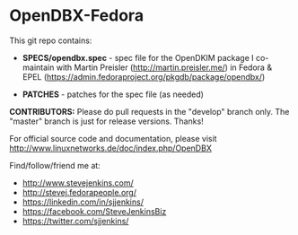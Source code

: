 OpenDBX-Fedora
===============
This git repo contains:

- **SPECS/opendbx.spec** - spec file for the OpenDKIM package I co-maintain with Martin Preisler (http://martin.preisler.me/) in Fedora & EPEL (https://admin.fedoraproject.org/pkgdb/package/opendbx/)

- **PATCHES** - patches for the spec file (as needed)

**CONTRIBUTORS:** Please do pull requests in the "develop" branch only. The "master" branch is just for release versions. Thanks!

For official source code and documentation, please visit http://www.linuxnetworks.de/doc/index.php/OpenDBX

Find/follow/friend me at:
- http://www.stevejenkins.com/
- http://stevej.fedorapeople.org/
- https://linkedin.com/in/sjjenkins/
- https://facebook.com/SteveJenkinsBiz
- https://twitter.com/sjjenkins/
